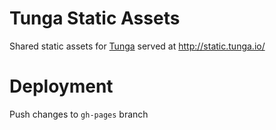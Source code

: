 # Tunga Static Assets
Shared static assets for [Tunga](https://tunga.io/) served at http://static.tunga.io/

# Deployment
Push changes to `gh-pages` branch

